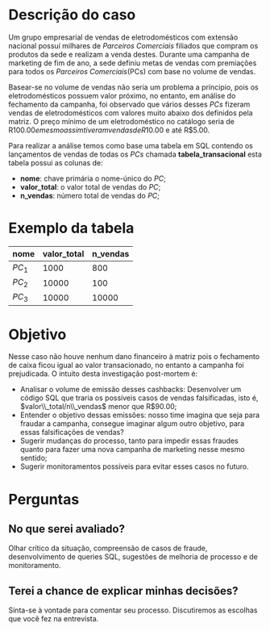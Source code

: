 # Descrição do caso
Um grupo empresarial de vendas de eletrodomésticos com extensão nacional possuí milhares de *Parceiros Comerciais* filiados que compram os produtos da sede e realizam a venda destes. Durante uma campanha de marketing de fim de ano, a sede definiu metas de vendas com premiações para todos os *Parceiros Comerciais*(PCs) com base no volume de vendas. 

Basear-se no volume de vendas não seria um problema a príncipio, pois os eletrodomésticos possuem valor próximo, no entanto, em análise do fechamento da campanha, foi observado que vários desses *PCs* fizeram vendas de eletrodomésticos com valores muito abaixo dos definidos pela matriz. O preço mínimo de um eletrodoméstico no catálogo seria de R$100.00 e mesmo assim tiveram vendas de R$10.00 e até R$5.00.

Para realizar a análise temos como base uma tabela em SQL contendo os lançamentos de vendas de todas os *PCs* chamada **tabela_transacional** esta tabela possui as colunas de:

- **nome**: chave primária o nome-único do *PC*; 
- **valor_total**: o valor total de vendas do *PC*;  
- **n_vendas**: número total de vendas do *PC*;

# Exemplo da tabela
| nome   | valor_total | n_vendas |
|--------|-------------|----------|
| $PC_1$ | 1000        | 800      |
| $PC_2$ | 10000       | 100      |
| $PC_3$ | 10000       | 10000    |

# Objetivo
Nesse caso não houve nenhum dano financeiro à matriz pois o fechamento de caixa ficou igual ao valor transacionado, no entanto a campanha foi prejudicada. O intuito desta investigação post-mortem é:
- Analisar o volume de emissão desses cashbacks: Desenvolver um código SQL que traria os possíveis casos de vendas falsificadas, isto é, $valor\\_total/n\\_vendas$ menor que R$90.00;
- Entender o objetivo dessas emissões: nosso time imagina que seja para fraudar a campanha, consegue imaginar algum outro objetivo, para essas falsificações de vendas?
- Sugerir mudanças do processo, tanto para impedir essas fraudes quanto para fazer uma nova campanha de marketing nesse mesmo sentido;
- Sugerir monitoramentos possíveis para evitar esses casos no futuro.

# Perguntas
## No que serei avaliado?
Olhar crítico da situação, compreensão de casos de fraude, desenvolvimento de queries SQL, sugestões de melhoria de 
processo e de monitoramento.

## Terei a chance de explicar minhas decisões?
Sinta-se à vontade para comentar seu processo. Discutiremos as escolhas que você fez na entrevista.
